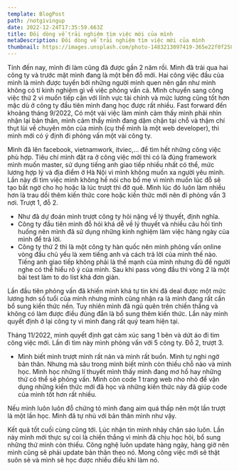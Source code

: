 ```yaml
---
template: BlogPost
path: /notgivingup
date: 2022-12-24T17:35:59.663Z
title: Đôi dòng về trải nghiệm tìm việc mới của mình
metaDescription: Đôi dòng về trải nghiệm tìm việc mới của mình
thumbnail: https://images.unsplash.com/photo-1483213097419-365e22f0f258?ixlib=rb-4.0.3&ixid=MnwxMjA3fDB8MHxwaG90by1wYWdlfHx8fGVufDB8fHx8&auto=format&fit=crop&w=1470&q=80
---
```

T﻿ính đến nay, mình đi làm cũng đã được gần 2 năm rồi. Mình đã trải qua hai công ty và trước mặt mình đang là một bến đỗ mới. Hai công việc đầu của mình là mình được tuyển bởi những người mình quen nên gần như mình không có tí kinh nghiệm gì về việc phỏng vấn cả. Mình chuyển sang công việc thứ 2 vì muốn tiếp cận với lĩnh vực tài chính và mức lương cũng tốt hơn mặc dù ở công ty đầu tiên mình đang học được rất nhiều. Fast forward đến khoảng tháng 9/2022, Có một vài việc làm mình cảm thấy mình phải nhìn nhận lại bản thân, mình cảm thấy mình đang dậm chận tại chỗ và thậm chí thụt lùi về chuyên môn của mình (cụ thể mình là một web developer), thì mình mới có ý định đi phỏng vấn một vài công ty. 

M﻿ình đã lên facebook, vietnamwork, itviec,... để tìm hết những công việc phù hợp. Tiêu chí mình đặt ra ở công việc mới thì có là đúng framework mình muốn master, sử dụng tiếng anh giao tiếp nhiều nhất có thể, mức lương hợp lý và địa điểm ở Hà Nội vì mình không muốn xa người yêu mình. Lần này đi tìm việc mình không hề nói cho bố mẹ vì mình muốn lúc đỗ sẽ tạo bất ngờ cho họ hoặc là lúc trượt thì đỡ quê. Mình lúc đó luôn làm nhiều hơn là trau dồi thêm kiến thức core hoặc kiến thức mới nên đi phỏng vấn 3 nơi. Trượt 1, đỗ 2. 

* Như đã dự đoán mình trượt công ty hỏi nặng về lý thuyết, định nghĩa. 
* Công ty đầu tiên mình đỗ hỏi khá dễ về lý thuyết và nhiều câu hỏi tình huống nên mình đã sử dụng những kinh nghiệm làm việc hàng ngày của mình để trả lời. 
* Công ty thứ 2 thì là một công ty hàn quốc nên mình phỏng vấn online vòng đầu chủ yếu là xem tiếng anh và cách trả lời của mình thế nào. Tiếng anh giao tiếp không phải là thế mạnh của mình nhưng đủ để người nghe có thể hiểu rõ ý của mình. Sau khi pass vòng đầu thì vòng 2 là một bài test làm to do list khá đơn giản. 

L﻿ần đầu tiên phỏng vấn đã khiến mình khá tự tin khi đã deal được một mức lương hơn số tuổi của mình nhưng mình cũng nhận ra là mình đang rất cần bổ sung kiến thức nền. Tuy nhiên mình đã ngủ quên trên chiến thắng và không có làm được điều đúng đắn là bổ sung thêm kiến thức. Lần này mình quyết định ở lại công ty vì mình đang rất quý team hiện tại. 

T﻿háng 11/2022, mình quyết định gạt cảm xúc sang 1 bên và dứt áo đi tìm công việc mới. Lần đi tìm này mình phỏng vấn với 5 công ty. Đỗ 2, trượt 3.

* M﻿ình biết mình trượt mình rất nản và mình rất buồn. Mình tự nghi ngờ bản thân. Nhưng mà sâu trong mình biết mình còn thiếu chỗ nào và mình học. Mình học những lí thuyết mình thấy mình đang mơ hồ hay những thứ có thể sẽ phỏng vấn. Mình còn code 1 trang web nho nhỏ để vận dụng những kiến thức mới đã học và những kiến thức này đã giúp code của mình tốt hơn rất nhiều. 

N﻿ếu mình luôn luôn đỗ chứng tỏ mình đang aim quá thấp nên một lần trượt là một lần học. Mình đã tự nhủ với bản thân mình như vậy.

K﻿ết quả tốt cuối cùng cũng tới. Lúc nhận tin mình nhảy chân sáo luôn. Lần này mình mới thực sự coi là chiến thắng vì mình đã chịu học hỏi, bổ sung những thứ mình còn thiếu. Công nghệ luôn update hàng ngày, hàng giờ nên mình cũng sẽ phải update bản thân theo nó. Mong công việc mới sẽ thật suôn sẻ và mình sẽ học được nhiều điều khi làm nó.